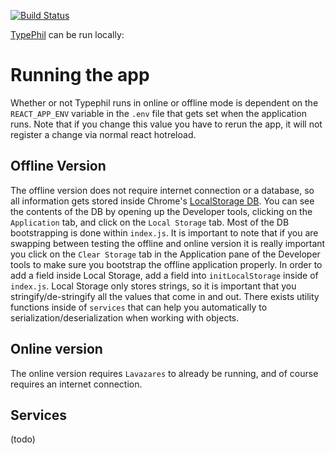 [![Build Status](https://travis-ci.org/codephil-columbia/typephil.svg?branch=master)](https://travis-ci.org/codephil-columbia/typephil)

[TypePhil](typephil.org) can be run locally:

<!-- 1. Get [lavazares](https://github.com/codephil-columbia/lavazares)
2. `go run main.go`
3. Optionally, `sass --watch styles/`
4. `npm start` -->

# Running the app 
Whether or not Typephil runs in online or offline mode is dependent on the `REACT_APP_ENV` variable 
in the `.env` file that gets set when the application runs. Note that if you change this value you have to rerun the app, it will not register a change via normal react hotreload. 

## Offline Version 
The offline version does not require internet connection or a database, so all information gets stored inside 
Chrome's [LocalStorage DB](https://developer.mozilla.org/en-US/docs/Web/API/Window/localStorage). You can see the contents of the DB by opening up the Developer tools, clicking on the 
`Application` tab, and click on the `Local Storage` tab. Most of the DB bootstrapping is done within `index.js`. It is important to note that if you are swapping between testing the offline and online version it is really important you click on the `Clear Storage` tab in the Application pane of the Developer tools to make sure you bootstrap the offline application properly.
In order to add a field inside Local Storage, add a field into 
`initLocalStorage` inside of `index.js`. Local Storage only stores strings, so it is important that you stringify/de-stringify all the values that come in and out. There exists utility functions inside of `services` that can help you automatically to serialization/deserialization when working with objects.

## Online version
The online version requires `Lavazares` to already be running, and of course requires an internet connection.

## Services 
(todo)